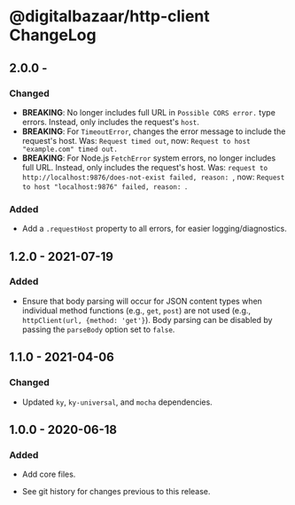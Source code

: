 # @digitalbazaar/http-client ChangeLog

## 2.0.0 -

### Changed
- **BREAKING**: No longer includes full URL in `Possible CORS error.` type errors.
  Instead, only includes the request's `host`.
- **BREAKING**: For `TimeoutError`, changes the error message to include the
  request's host. Was: `Request timed out`, 
  now: `Request to host "example.com" timed out.`
- **BREAKING**: For Node.js `FetchError` system errors, no longer includes full 
  URL. Instead, only includes the request's host.
  Was: `request to http://localhost:9876/does-not-exist failed, reason: `,
  now: `Request to host "localhost:9876" failed, reason: `.

### Added
- Add a `.requestHost` property to all errors, for easier logging/diagnostics.

## 1.2.0 - 2021-07-19

### Added
- Ensure that body parsing will occur for JSON content types
  when individual method functions (e.g., `get`, `post`) are
  not used (e.g., `httpClient(url, {method: 'get'}`). Body
  parsing can be disabled by passing the `parseBody` option
  set to `false`.

## 1.1.0 - 2021-04-06

### Changed
- Updated `ky`, `ky-universal`, and `mocha` dependencies.

## 1.0.0 - 2020-06-18

### Added
- Add core files.

- See git history for changes previous to this release.
